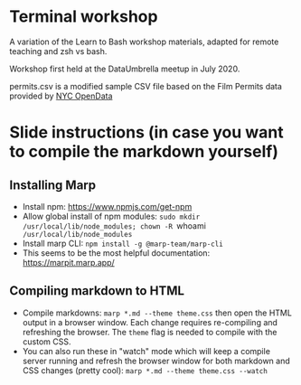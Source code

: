 # Terminal workshop

A variation of the Learn to Bash workshop materials, adapted for remote teaching and zsh vs bash.

Workshop first held at the DataUmbrella meetup in July 2020.

permits.csv is a modified sample CSV file based on the Film Permits data provided by [NYC OpenData](https://data.cityofnewyork.us/City-Government/Film-Permits/tg4x-b46p)

# Slide instructions (in case you want to compile the markdown yourself)

## Installing Marp
* Install npm: https://www.npmjs.com/get-npm
* Allow global install of npm modules: `sudo mkdir /usr/local/lib/node_modules; chown -R `whoami` /usr/local/lib/node_modules` 
* Install marp CLI: `npm install -g @marp-team/marp-cli`
* This seems to be the most helpful documentation: https://marpit.marp.app/

## Compiling markdown to HTML
* Compile markdowns: `marp *.md --theme theme.css` then open the HTML output in a browser window. Each change requires re-compiling and refreshing the browser. The `theme` flag is needed to compile with the custom CSS.
* You can also run these in "watch" mode which will keep a compile server running and refresh the browser window for both markdown and CSS changes (pretty cool): `marp *.md --theme theme.css --watch`
